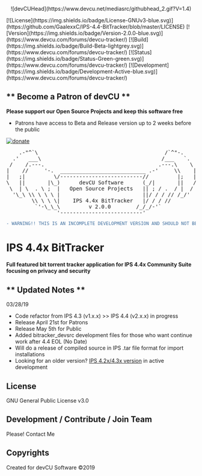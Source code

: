 <p align="center">
![devCUHead](https://www.devcu.net/mediasrc/githubhead_2.gif?V=1.4)
</p>
[![License](https://img.shields.io/badge/License-GNUv3-blue.svg)](https://github.com/GaalexxC/IPS-4.4-BitTracker/blob/master/LICENSE) [![Version](https://img.shields.io/badge/Version-2.0.0-blue.svg)](https://www.devcu.com/forums/devcu-tracker/)
    [![Build](https://img.shields.io/badge/Build-Beta-lightgrey.svg)](https://www.devcu.com/forums/devcu-tracker/)
    [![Status](https://img.shields.io/badge/Status-Green-green.svg)](https://www.devcu.com/forums/devcu-tracker/)
    [![Development](https://img.shields.io/badge/Development-Active-blue.svg)](https://www.devcu.com/forums/devcu-tracker/)


## ** Become a Patron of devCU **
	
**Please support our Open Source Projects and keep this software free**

- Patrons have access to Beta and Release version up to 2 weeks before the public

[![donate](https://www.devcu.net/mediasrc/become_a_patron_button.png)](https://www.patreon.com/devcu/)

    
<pre>
    .-"^`\                                        /`^"-.
  .'   ___\                                      /___   `.
 /    /.---.                                    .---.\    \
|    //     '-.  ___________________________ .-'     \\    |
|   ;|         \/--------------------------//         |;   |
\   ||       |\_)      devCU Software      (_/|       ||   /
 \  | \  . \ ;  |   Open Source Projects   || ; / .  / |  /
  '\_\ \\ \ \ \ |                          ||/ / / // /_/'
        \\ \ \ \|    IPS 4.4x BitTracker   |/ / / //
         `'-\_\_\         v 2.0.0        /_/_/-'`
                '--------------------------'
</pre>


```diff
- WARNING!! THIS IS AN INCOMPLETE DEVELOPMENT VERSION AND SHOULD NOT BE USED IN A PRODUCTION ENVIRONMENT!
```

# IPS 4.4x BitTracker

#### Full featured bit torrent tracker application for IPS 4.4x Community Suite focusing on privacy and security

## ** Updated Notes **

03/28/19

- Code refactor from IPS 4.3 (v1.x.x) >> IPS 4.4 (v2.x.x) in progress
- Release April 21st for Patrons
- Release May 5th for Public
- Added bitracker_devsrc development files for those who want continue work after 4.4 EOL (No Date)
- Will do a release of compiled source in IPS .tar file format for import installations
- Looking for an older version? [IPS 4.2x/4.3x version](https://github.com/GaalexxC/IPS-4.3-BitTracker) in active development


## License

GNU General Public License v3.0

## Development / Contribute / Join Team

Please! Contact Me

## Copyrights

Created for devCU Software ©2019
